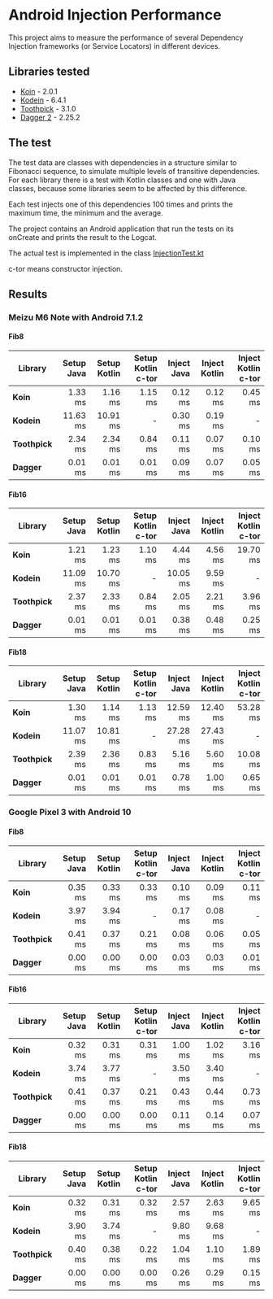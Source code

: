 # Android Injection Performance

This project aims to measure the performance of several Dependency Injection frameworks (or Service Locators) in different devices.

## Libraries tested
- [Koin](https://insert-koin.io/) - 2.0.1
- [Kodein](http://kodein.org/Kodein-DI/) - 6.4.1
- [Toothpick](https://github.com/stephanenicolas/toothpick) - 3.1.0
- [Dagger 2](https://google.github.io/dagger/) - 2.25.2


## The test
The test data are classes with dependencies in a structure similar to Fibonacci sequence, to simulate multiple levels of transitive dependencies.
For each library there is a test with Kotlin classes and one with Java classes, because some libraries seem to be affected by this difference.

Each test injects one of this dependencies 100 times and prints the maximum time, the minimum and the average.

The project contains an Android application that run the tests on its onCreate and prints the result to the Logcat.

The actual test is implemented in the class [InjectionTest.kt](https://github.com/Sloy/android-dependency-injection-performance/blob/master/app/src/main/java/com/sloydev/dependencyinjectionperformance/InjectionTest.kt)

c-tor means constructor injection.

## Results

### Meizu M6 Note with Android 7.1.2

#### Fib8

Library | Setup Java | Setup Kotlin | Setup Kotlin c-tor | Inject Java | Inject Kotlin | Inject Kotlin c-tor
--- | ---:| ---:| ---:| ---:| ---:| ---:
**Koin** | 1.33 ms | 1.16 ms | 1.15 ms | 0.12 ms | 0.12 ms |0.45 ms
**Kodein** | 11.63 ms | 10.91 ms |  -  | 0.30 ms | 0.19 ms | - 
**Toothpick** | 2.34 ms | 2.34 ms | 0.84 ms | 0.11 ms | 0.07 ms |0.10 ms
**Dagger** | 0.01 ms | 0.01 ms | 0.01 ms | 0.09 ms | 0.07 ms |0.05 ms

#### Fib16

Library | Setup Java | Setup Kotlin | Setup Kotlin c-tor | Inject Java | Inject Kotlin | Inject Kotlin c-tor
--- | ---:| ---:| ---:| ---:| ---:| ---:
**Koin** | 1.21 ms | 1.23 ms | 1.10 ms | 4.44 ms | 4.56 ms |19.70 ms
**Kodein** | 11.09 ms | 10.70 ms |  -  | 10.05 ms | 9.59 ms | - 
**Toothpick** | 2.37 ms | 2.33 ms | 0.84 ms | 2.05 ms | 2.21 ms |3.96 ms
**Dagger** | 0.01 ms | 0.01 ms | 0.01 ms | 0.38 ms | 0.48 ms |0.25 ms

#### Fib18
Library | Setup Java | Setup Kotlin | Setup Kotlin c-tor | Inject Java | Inject Kotlin | Inject Kotlin c-tor
--- | ---:| ---:| ---:| ---:| ---:| ---:
**Koin** | 1.30 ms | 1.14 ms | 1.13 ms | 12.59 ms | 12.40 ms |53.28 ms
**Kodein** | 11.07 ms | 10.81 ms |  -  | 27.28 ms | 27.43 ms | - 
**Toothpick** | 2.39 ms | 2.36 ms | 0.83 ms | 5.16 ms | 5.60 ms |10.08 ms
**Dagger** | 0.01 ms | 0.01 ms | 0.01 ms | 0.78 ms | 1.00 ms |0.65 ms


### Google Pixel 3 with Android 10

#### Fib8

Library | Setup Java | Setup Kotlin | Setup Kotlin c-tor | Inject Java | Inject Kotlin | Inject Kotlin c-tor
--- | ---:| ---:| ---:| ---:| ---:| ---:
**Koin** | 0.35 ms | 0.33 ms | 0.33 ms | 0.10 ms | 0.09 ms |0.11 ms
**Kodein** | 3.97 ms | 3.94 ms |  -  | 0.17 ms | 0.08 ms | - 
**Toothpick** | 0.41 ms | 0.37 ms | 0.21 ms | 0.08 ms | 0.06 ms |0.05 ms
**Dagger** | 0.00 ms | 0.00 ms | 0.00 ms | 0.03 ms | 0.03 ms |0.01 ms

#### Fib16

Library | Setup Java | Setup Kotlin | Setup Kotlin c-tor | Inject Java | Inject Kotlin | Inject Kotlin c-tor
--- | ---:| ---:| ---:| ---:| ---:| ---:
**Koin** | 0.32 ms | 0.31 ms | 0.31 ms | 1.00 ms | 1.02 ms |3.16 ms
**Kodein** | 3.74 ms | 3.77 ms |  -  | 3.50 ms | 3.40 ms | - 
**Toothpick** | 0.41 ms | 0.37 ms | 0.21 ms | 0.43 ms | 0.44 ms |0.73 ms
**Dagger** | 0.00 ms | 0.00 ms | 0.00 ms | 0.11 ms | 0.14 ms |0.07 ms

#### Fib18
Library | Setup Java | Setup Kotlin | Setup Kotlin c-tor | Inject Java | Inject Kotlin | Inject Kotlin c-tor
--- | ---:| ---:| ---:| ---:| ---:| ---:
**Koin** | 0.32 ms | 0.31 ms | 0.32 ms | 2.57 ms | 2.63 ms |9.65 ms
**Kodein** | 3.90 ms | 3.74 ms |  -  | 9.80 ms | 9.68 ms | - 
**Toothpick** | 0.40 ms | 0.38 ms | 0.22 ms | 1.04 ms | 1.10 ms |1.89 ms
**Dagger** | 0.00 ms | 0.00 ms | 0.00 ms | 0.26 ms | 0.29 ms |0.15 ms
